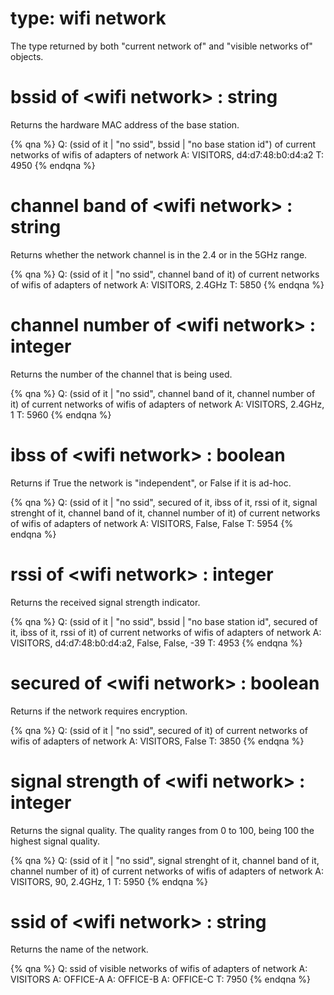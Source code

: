 # type: wifi network

The type returned by both "current network of" and "visible networks of" objects.

# bssid of &lt;wifi network&gt; : string

Returns the hardware MAC address of the base station.

{% qna %}
Q: (ssid of it | "no ssid", bssid | "no base station id") of current networks of wifis of adapters of network
A: VISITORS, d4:d7:48:b0:d4:a2
T: 4950
{% endqna %}

# channel band of &lt;wifi network&gt; : string

Returns whether the network channel is in the 2.4 or in the 5GHz range.

{% qna %}
Q: (ssid of it | "no ssid", channel band of it) of current networks of wifis of adapters of network
A: VISITORS, 2.4GHz
T: 5850
{% endqna %}

# channel number of &lt;wifi network&gt; : integer

Returns the number of the channel that is being used.

{% qna %}
Q: (ssid of it | "no ssid", channel band of it, channel number of it) of current networks of wifis of adapters of network
A: VISITORS, 2.4GHz, 1
T: 5960
{% endqna %}

# ibss of &lt;wifi network&gt; : boolean

Returns if True the network is "independent", or False if it is ad-hoc.

{% qna %}
Q: (ssid of it | "no ssid", secured of it, ibss of it, rssi of it, signal strenght of it, channel band of it, channel number of it) of current networks of wifis of adapters of network
A: VISITORS, False, False
T: 5954
{% endqna %}

# rssi of &lt;wifi network&gt; : integer

Returns the received signal strength indicator.

{% qna %}
Q: (ssid of it | "no ssid", bssid | "no base station id", secured of it, ibss of it, rssi of it) of current networks of wifis of adapters of network
A: VISITORS, d4:d7:48:b0:d4:a2, False, False, -39
T: 4953
{% endqna %}

# secured of &lt;wifi network&gt; : boolean

Returns if the network requires encryption.

{% qna %}
Q: (ssid of it | "no ssid", secured of it) of current networks of wifis of adapters of network
A: VISITORS, False
T: 3850
{% endqna %}

# signal strength of &lt;wifi network&gt; : integer

Returns the signal quality. The quality ranges from 0 to 100, being 100 the highest signal quality.

{% qna %}
Q: (ssid of it | "no ssid", signal strenght of it, channel band of it, channel number of it) of current networks of wifis of adapters of network
A: VISITORS, 90, 2.4GHz, 1
T: 5950
{% endqna %}

# ssid of &lt;wifi network&gt; : string

Returns the name of the network.

{% qna %}
Q: ssid of visible networks of wifis of adapters of network
A: VISITORS
A: OFFICE-A
A: OFFICE-B
A: OFFICE-C
T: 7950
{% endqna %}
